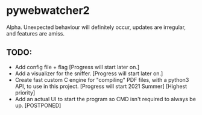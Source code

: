 # pywebwatcher2
Alpha. Unexpected behaviour will definitely occur, updates are irregular, and features are amiss.

## TODO:
- Add config file + flag [Progress will start later on.]
- Add a visualizer for the sniffer. [Progress will start later on.]
- Create fast custom C engine for "compiling" PDF files, with a python3 API, to use in this project. [Progress will start 2021 Summer] [Highest priority]
- Add an actual UI to start the program so CMD isn't required to always be up. [POSTPONED]
